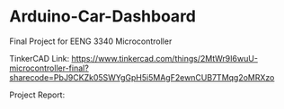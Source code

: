 # Arduino-Car-Dashboard
Final Project for EENG 3340 Microcontroller

TinkerCAD Link: https://www.tinkercad.com/things/2MtWr9I6wuU-microcontroller-final?sharecode=PbJ9CKZk05SWYgGpH5i5MAgF2ewnCUB7TMqg2oMRXzo

Project Report: 
